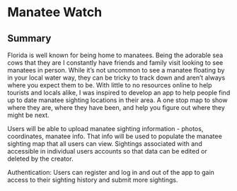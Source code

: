 # Manatee Watch

## Summary

Florida is well known for being home to manatees. Being the adorable sea cows that they are I constantly have friends and family visit looking to see manatees in person. While it’s not uncommon to see a manatee floating by in your local water way, they can be tricky to track down and aren’t always where you expect them to be. With little to no resources online to help tourists and locals alike, I was inspired to develop an app to help people find up to date manatee sighting locations in their area. A one stop map to show where they are, where they have been, and help you figure out where they might be next.

Users will be able to upload manatee sighting information - photos, coordinates, manatee info. That info will be used to populate the manatee sighting map that all users can view. Sightings associated with and accessible in individual users accounts so that data can be edited or deleted by the creator.

Authentication: Users can register and log in and out of the app to gain access to their sighting history and submit more sightings.
